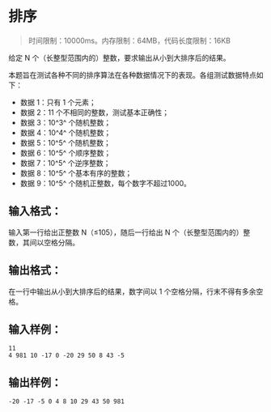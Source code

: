 # 排序

> 时间限制：10000ms。内存限制：64MB，代码长度限制：16KB

给定 N 个（长整型范围内的）整数，要求输出从小到大排序后的结果。

本题旨在测试各种不同的排序算法在各种数据情况下的表现。各组测试数据特点如下：

- 数据 1：只有 1 个元素；
- 数据 2：11 个不相同的整数，测试基本正确性；
- 数据 3：10^3^ 个随机整数；
- 数据 4：10^4^ 个随机整数；
- 数据 5：10^5^ 个随机整数；
- 数据 6：10^5^ 个顺序整数；
- 数据 7：10^5^ 个逆序整数；
- 数据 8：10^5^ 个基本有序的整数；
- 数据 9：10^5^ 个随机正整数，每个数字不超过1000。

## 输入格式：

输入第一行给出正整数 N（≤105），随后一行给出 N 个（长整型范围内的）整数，其间以空格分隔。

## 输出格式：

在一行中输出从小到大排序后的结果，数字间以 1 个空格分隔，行末不得有多余空格。

## 输入样例：

```
11
4 981 10 -17 0 -20 29 50 8 43 -5
```

## 输出样例：

```
-20 -17 -5 0 4 8 10 29 43 50 981
```